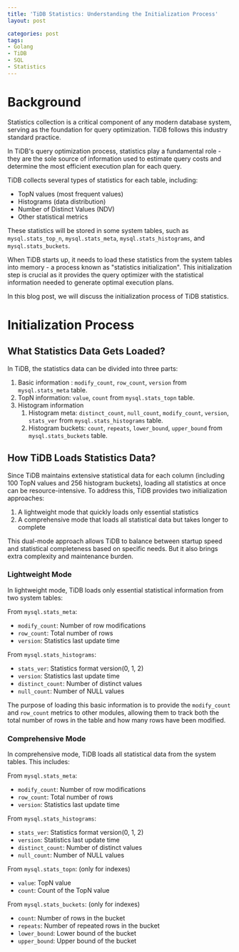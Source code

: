 ```yaml
---
title: 'TiDB Statistics: Understanding the Initialization Process'
layout: post

categories: post
tags:
- Golang
- TiDB
- SQL
- Statistics
---
```


# Background

Statistics collection is a critical component of any modern database system, serving as the foundation for query optimization. TiDB follows this industry standard practice.

In TiDB's query optimization process, statistics play a fundamental role - they are the sole source of information used to estimate query costs and determine the most efficient execution plan for each query.

TiDB collects several types of statistics for each table, including:
- TopN values (most frequent values)
- Histograms (data distribution)
- Number of Distinct Values (NDV)
- Other statistical metrics

These statistics will be stored in some system tables, such as `mysql.stats_top_n`, `mysql.stats_meta`, `mysql.stats_histograms`, and `mysql.stats_buckets`.

When TiDB starts up, it needs to load these statistics from the system tables into memory - a process known as "statistics initialization". This initialization step is crucial as it provides the query optimizer with the statistical information needed to generate optimal execution plans.

In this blog post, we will discuss the initialization process of TiDB statistics.

# Initialization Process

## What Statistics Data Gets Loaded?

In TiDB, the statistics data can be divided into three parts:

1. Basic information : `modify_count`, `row_count`, `version` from `mysql.stats_meta` table.
2. TopN information: `value`, `count` from `mysql.stats_topn` table.
3. Histogram information
   1. Histogram meta: `distinct_count`, `null_count`, `modify_count`, `version`, `stats_ver` from `mysql.stats_histograms` table.
   2. Histogram buckets: `count`, `repeats`, `lower_bound`, `upper_bound` from `mysql.stats_buckets` table.

## How TiDB Loads Statistics Data?

Since TiDB maintains extensive statistical data for each column (including 100 TopN values and 256 histogram buckets), loading all statistics at once can be resource-intensive. To address this, TiDB provides two initialization approaches:

1. A lightweight mode that quickly loads only essential statistics
2. A comprehensive mode that loads all statistical data but takes longer to complete

This dual-mode approach allows TiDB to balance between startup speed and statistical completeness based on specific needs. But it also brings extra complexity and maintenance burden.

### Lightweight Mode

In lightweight mode, TiDB loads only essential statistical information from two system tables:

From `mysql.stats_meta`:
- `modify_count`: Number of row modifications
- `row_count`: Total number of rows
- `version`: Statistics last update time

From `mysql.stats_histograms`:
- `stats_ver`: Statistics format version(0, 1, 2)
- `version`: Statistics last update time
- `distinct_count`: Number of distinct values
- `null_count`: Number of NULL values

The purpose of loading this basic information is to provide the `modify_count` and `row_count` metrics to other modules, allowing them to track both the total number of rows in the table and how many rows have been modified.

### Comprehensive Mode

In comprehensive mode, TiDB loads all statistical data from the system tables. This includes:

From `mysql.stats_meta`:
- `modify_count`: Number of row modifications
- `row_count`: Total number of rows
- `version`: Statistics last update time

From `mysql.stats_histograms`:
- `stats_ver`: Statistics format version(0, 1, 2)
- `version`: Statistics last update time
- `distinct_count`: Number of distinct values
- `null_count`: Number of NULL values

From `mysql.stats_topn`: (only for indexes)
- `value`: TopN value
- `count`: Count of the TopN value

From `mysql.stats_buckets`: (only for indexes)
- `count`: Number of rows in the bucket
- `repeats`: Number of repeated rows in the bucket
- `lower_bound`: Lower bound of the bucket
- `upper_bound`: Upper bound of the bucket





